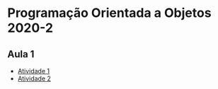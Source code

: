 # Programação Orientada a Objetos 2020-2

## Aula 1

 - [Atividade 1](/Tarefa_01/exercicio1/)
 - [Atividade 2](/Tarefa_01/exercicio2/)
